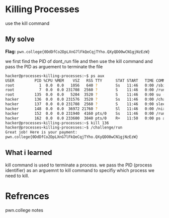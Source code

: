# Killing Processes
use the kill command

## My solve
**Flag:** `pwn.college{0DdDfCo2DpLXnG7lFkQeCqjTYho.QXyQDO0wCN1gjNzEzW}`

we first find the PID of dont_run file and then use the kill command and pass the PID as arguement to terminate the file

```bash
hacker@processes~killing-processes:~$ ps aux
USER         PID %CPU %MEM    VSZ   RSS TTY      STAT START   TIME COMMAND
root           1  0.0  0.0   1056   640 ?        Ss   11:46   0:00 /sbin/docker-init -- /nix/var/nix/profiles/dojo-workspace/bin/dojo-init /run/do
root           7  0.0  0.0 231708  2560 ?        S    11:46   0:00 /run/dojo/bin/sleep 6h
root         135  0.0  0.0   5204  3520 ?        S    11:46   0:00 su -c /challenge/.launcher hacker
hacker       136  0.0  0.0 231576  3520 ?        Ss   11:46   0:00 /challenge/dont_run
hacker       137  0.0  0.0 231708  2560 ?        S    11:46   0:00 sleep 6h
hacker       148  0.0  0.0  36972 21760 ?        Sl   11:46   0:00 /nix/store/g0q8n7xfjp7znj41hcgrq893a9m0i474-ttyd-1.7.7/bin/ttyd --port 7681 --i
hacker       152  0.0  0.0 231940  4160 pts/0    Ss   11:46   0:00 /run/dojo/bin/bash --login
hacker       162  0.0  0.0 233600  3840 pts/0    R+   11:50   0:00 ps aux
hacker@processes~killing-processes:~$ kill 136
hacker@processes~killing-processes:~$ /challenge/run
Great job! Here is your payment:
pwn.college{0DdDfCo2DpLXnG7lFkQeCqjTYho.QXyQDO0wCN1gjNzEzW}
```

## What i learned
kill command is used to terminate a process. we pass the PID (process identifier) as an arguemnt to kill command to specifiy which process we need to kill.

# Refrences
pwn.college notes